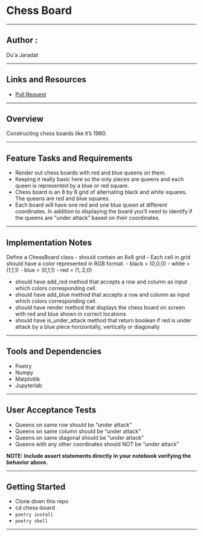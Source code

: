# Chess Board

---

## Author : 

Du'a Jaradat

---


## Links and Resources

- [Pull Request](https://github.com/duajaradat/chess-board/pull/1)

---

## Overview

Constructing chess boards like it’s 1980.

---

## Feature Tasks and Requirements

- Render out chess boards with red and blue queens on them.
- Keeping it really basic here so the only pieces are queens and each queen is represented by a blue or red square.
- Chess board is an 8 by 8 grid of alternating black and white squares. The queens are red and blue squares.
- Each board will have one red and one blue queen at different coordinates. In addition to displaying the board you’ll need to identify if the queens are “under attack” based on their coordinates.

---

## Implementation Notes

Define a ChessBoard class - should contain an 8x8 grid - Each cell in grid should have a color represented in RGB format. - black = (0,0,0) - white = (1,1,1) - blue = (0,1,1) - red = (1,.2,0)

- should have add_red method that accepts a row and column as input which colors corresponding cell.
- should have add_blue method that accepts a row and column as input which colors corresponding cell.
- should have render method that displays the chess board on screen with red and blue shown in correct locations
- should have is_under_attack method that return boolean if red is under attack by a blue piece horizontally, vertically or diagonally

---

## Tools and Dependencies

- Poetry
- Numpy
- Matplotlib
- Jupyterlab

---

## User Acceptance Tests

- Queens on same row should be “under attack”
- Queens on same column should be “under attack”
- Queens on same diagonal should be “under attack”
- Queens with any other coordinates should NOT be “under attack”

**NOTE: Include assert statements directly in your notebook verifying the behavior above.**

---

## Getting Started

- Clone down this repo
- cd chess-board
- `poetry install`
- `poetry shell`



---

